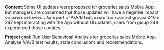 **Context**: Some UI updates were proposed for groceries sales Mobile App, but managers are concerned that those updates will have a negative impact on users behaviour. As a part of A/A/B test, users from control groups 246 и 247 kept interacting with the App without UI updates, users from group 248 experienced those updates.

**Project goal**:
Run User Behavioral Analysis for groceries sales Mobile App. Analyse A/A/B test results, state conclusions and recommendations.
